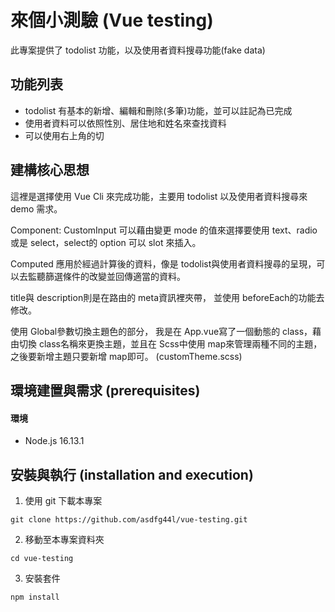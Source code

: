 # 來個小測驗 (Vue testing)
此專案提供了 todolist 功能，以及使用者資料搜尋功能(fake data)
## 功能列表
- todolist 有基本的新增、編輯和刪除(多筆)功能，並可以註記為已完成
- 使用者資料可以依照性別、居住地和姓名來查找資料
- 可以使用右上角的切
## 建構核心思想
這裡是選擇使用 Vue Cli 來完成功能，主要用 todolist 以及使用者資料搜尋來 demo 需求。

Component: CustomInput 可以藉由變更 mode 的值來選擇要使用 text、radio或是 select，select的 option 可以 slot 來插入。

Computed 應用於經過計算後的資料，像是 todolist與使用者資料搜尋的呈現，可以去監聽篩選條件的改變並回傳適當的資料。

title與 description則是在路由的 meta資訊裡夾帶， 並使用 beforeEach的功能去修改。

使用 Global參數切換主題色的部分， 我是在 App.vue寫了一個動態的 class，藉由切換 class名稱來更換主題，並且在 Scss中使用 map來管理兩種不同的主題，之後要新增主題只要新增 map即可。
(customTheme.scss)

## 環境建置與需求 (prerequisites)
#### 環境
- Node.js 16.13.1

## 安裝與執行 (installation and execution)
1. 使用 git 下載本專案
```
git clone https://github.com/asdfg44l/vue-testing.git
```
2. 移動至本專案資料夾
```
cd vue-testing
```
3. 安裝套件
```
npm install
 
